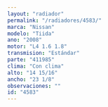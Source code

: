 ```yaml
---
layout: "radiador"
permalink: "/radiadores/4583/"
marca: "Nissan"
modelo: "Tiida"
ano: "2008"
motor: "L4 1.6 1.8"
transmision: "Estándar"
parte: "411985"
clima: "Con clima"
alto: "14 15/16"
ancho: "23 1/8"
observaciones: ""
id: "4583"
---
```


